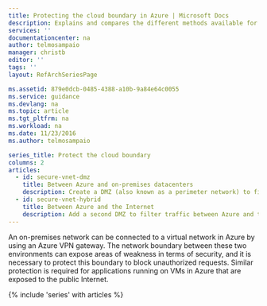 ```yaml
---
title: Protecting the cloud boundary in Azure | Microsoft Docs
description: Explains and compares the different methods available for protecting applications and components running in Azure as part of a hybrid system from unauthorized intrusion.
services: ''
documentationcenter: na
author: telmosampaio
manager: christb
editor: ''
tags: ''
layout: RefArchSeriesPage

ms.assetid: 879e0dcb-0485-4388-a10b-9a84e64c0055
ms.service: guidance
ms.devlang: na
ms.topic: article
ms.tgt_pltfrm: na
ms.workload: na
ms.date: 11/23/2016
ms.author: telmosampaio

series_title: Protect the cloud boundary
columns: 2
articles:
  - id: secure-vnet-dmz
    title: Between Azure and on-premises datacenters
    description: Create a DMZ (also known as a perimeter network) to filter traffic between Azure and your on-premises network.
  - id: secure-vnet-hybrid
    title: Between Azure and the Internet
    description: Add a second DMZ to filter traffic between Azure and the Internet.
---
```

An on-premises network can be connected to a virtual network in Azure by using an Azure VPN gateway. The network boundary between these two environments can expose areas of weakness in terms of security, and it is necessary to protect this boundary to block unauthorized requests. Similar protection is required for applications running on VMs in Azure that are exposed to the public Internet.

{% include 'series' with articles %}
